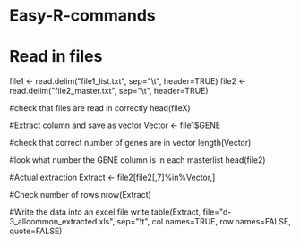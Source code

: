 # Easy-R-commands
# Read in files
file1 <- read.delim("file1_list.txt", sep="\t", header=TRUE)
file2 <- read.delim("file2_master.txt", sep="\t", header=TRUE)

#check that files are read in correctly
head(fileX)

#Extract column and save as vector
Vector <- file1$GENE

#check that correct number of genes are in vector
length(Vector)

#look what number the GENE column is in each masterlist
head(file2)

#Actual extraction
Extract <- file2[file2[,7]%in%Vector,]

#Check number of rows
nrow(Extract)

#Write the data into an excel file
write.table(Extract, file="d-3_allcommon_extracted.xls", sep="\t", col.names=TRUE, row.names=FALSE, quote=FALSE)
